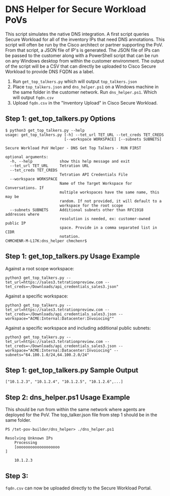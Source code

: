# DNS Helper for Secure Workload PoVs
This script simulates the native DNS integration.  A first script queries Secure Workload for all of the inventory IPs that need DNS annotations.  This script will often be run by the Cisco architect or partner supporting the PoV.  From that script, a JSON file of IP's is generated.  The JSON file of IPs can be passed to the customer along with a PowerShell script that can be run on any Windows desktop from within the customer environment.  The output of the script will be a CSV that can directly be uploaded to Cisco Secure Workload to provide DNS FQDN as a label.

1. Run `get_top_talkers.py` which will output `top_talkers.json`
2. Place `top_talkers.json` and `dns_helper.ps1` on a Windows machine in the same folder in the customer network.  Run `dns_helper.ps1`. Which will output `fqdn.csv`
3. Upload `fqdn.csv` in the "Inventory Upload" in Cisco Secure Workload.

## Step 1: get_top_talkers.py Options
```
$ python3 get_top_talkers.py --help
usage: get_top_talkers.py [-h] --tet_url TET_URL --tet_creds TET_CREDS
                          [--workspace WORKSPACE] [--subnets SUBNETS]

Secure Workload PoV Helper - DNS Get Top Talkers - RUN FIRST

optional arguments:
  -h, --help            show this help message and exit
  --tet_url TET_URL     Tetration URL
  --tet_creds TET_CREDS
                        Tetration API Credentials File
  --workspace WORKSPACE
                        Name of the Target Workspace for Conversations. If
                        multiple workspaces have the same name, this may be
                        random. If not provided, it will default to a
                        workspace for the root scope
  --subnets SUBNETS     Additional subnets other than RFC1918 addresses where
                        resolution is needed, ex: customer-owned public IP
                        space. Provide in a comma separated list in CIDR
                        notation.
CHMCHENR-M-L17K:dns_helper chmchenr$ 
```

## Step 1: get_top_talkers.py Usage Example
Against a root scope workspace:
```
python3 get_top_talkers.py --tet_url=https://sales3.tetrationpreview.com --tet_creds=~/Downloads/api_credentials_sales3.json"
```

Against a specific workspace:
```
python3 get_top_talkers.py --tet_url=https://sales3.tetrationpreview.com --tet_creds=~/Downloads/api_credentials_sales3.json --workspace="ACME:Internal:Datacenter:Invoiocing""
```

Against a specific workspace and including additional public subnets:
```
python3 get_top_talkers.py --tet_url=https://sales3.tetrationpreview.com --tet_creds=~/Downloads/api_credentials_sales3.json --workspace="ACME:Internal:Datacenter:Invoiocing" --subnets="64.100.1.0/24,64.100.2.0/24"
```

## Step 1: get_top_talkers.py Sample Output
```
["10.1.2.3", "10.1.2.4", "10.1.2.5", "10.1.2.6",...]
```

## Step 2: dns_helper.ps1 Usage Example
This should be run from within the same network where agents are deployed for the PoV.  The top_talker.json file from step 1 should be in the same folder.
```
PS /tet-pov-builder/dns_helper> ./dns_helper.ps1

Resolving Unknown IPs
    Processing
    [ooooooooooooooooooo                                                                           ]
    
    10.1.2.3    
```

## Step 3:
`fqdn.csv` can now be uploaded directly to the Secure Workload Portal.
